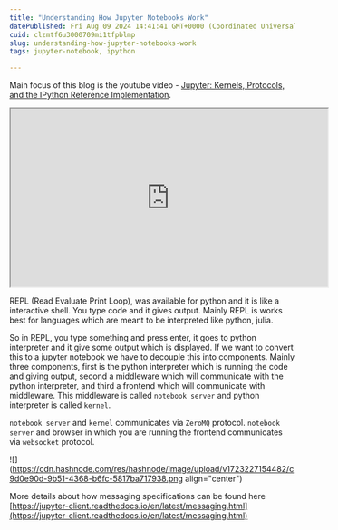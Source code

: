 ```yaml
---
title: "Understanding How Jupyter Notebooks Work"
datePublished: Fri Aug 09 2024 14:41:41 GMT+0000 (Coordinated Universal Time)
cuid: clzmtf6u3000709mi1tfpblmp
slug: understanding-how-jupyter-notebooks-work
tags: jupyter-notebook, ipython

---
```


Main focus of this blog is the youtube video - [Jupyter: Kernels, Protocols, and the IPython Reference Implementation](https://www.youtube.com/watch?v=GExKsQ-OU78&t=189s).

<iframe width="560" height="315" src="https://www.youtube.com/embed/GExKsQ-OU78?si=qYZT4dV2_ETKnoMS"></iframe>

REPL (Read Evaluate Print Loop), was available for python and it is like a interactive shell. You type code and it gives output. Mainly REPL is works best for languages which are meant to be interpreted like python, julia.

So in REPL, you type something and press enter, it goes to python interpreter and it give some output which is displayed. If we want to convert this to a jupyter notebook we have to decouple this into components. Mainly three components, first is the python interpreter which is running the code and giving output, second a middleware which will communicate with the python interpreter, and third a frontend which will communicate with middleware. This middleware is called `notebook server` and python interpreter is called `kernel`.

`notebook server` and `kernel` communicates via `ZeroMQ` protocol. `notebook server` and browser in which you are running the frontend communicates via `websocket` protocol.

![](https://cdn.hashnode.com/res/hashnode/image/upload/v1723227154482/c9d0e90d-9b51-4368-b6fc-5817ba717938.png align="center")

More details about how messaging specifications can be found here [https://jupyter-client.readthedocs.io/en/latest/messaging.html](https://jupyter-client.readthedocs.io/en/latest/messaging.html)